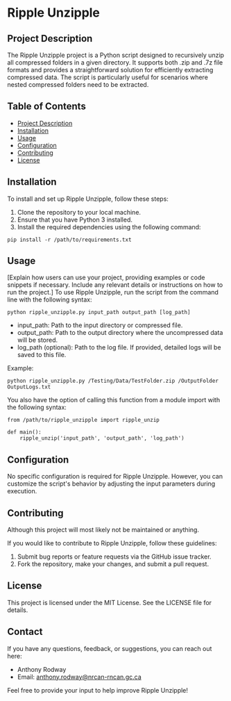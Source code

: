 # Ripple Unzipple

## Project Description

The Ripple Unzipple project is a Python script designed to recursively unzip all compressed folders in a given directory. It supports both .zip and .7z file formats and provides a straightforward solution for efficiently extracting compressed data. The script is particularly useful for scenarios where nested compressed folders need to be extracted.

## Table of Contents

- [Project Description](#project-description)
- [Installation](#installation)
- [Usage](#usage)
- [Configuration](#configuration)
- [Contributing](#contributing)
- [License](#license)

## Installation

To install and set up Ripple Unzipple, follow these steps:

1. Clone the repository to your local machine.
2. Ensure that you have Python 3 installed.
3. Install the required dependencies using the following command:

```
pip install -r /path/to/requirements.txt
```

## Usage

[Explain how users can use your project, providing examples or code snippets if necessary. Include any relevant details or instructions on how to run the project.]
To use Ripple Unzipple, run the script from the command line with the following syntax:
```
python ripple_unzipple.py input_path output_path [log_path]
```
- input_path: Path to the input directory or compressed file.
- output_path: Path to the output directory where the uncompressed data will be stored.
- log_path (optional): Path to the log file. If provided, detailed logs will be saved to this file.

Example:
```
python ripple_unzipple.py /Testing/Data/TestFolder.zip /OutputFolder OutputLogs.txt
```

You also have the option of calling this function from a module import with the following syntax:
```
from /path/to/ripple_unzipple import ripple_unzip

def main():
    ripple_unzip('input_path', 'output_path', 'log_path')
```

## Configuration

No specific configuration is required for Ripple Unzipple. However, you can customize the script's behavior by adjusting the input parameters during execution.

## Contributing

Although this project will most likely not be maintained or anything.

If you would like to contribute to Ripple Unzipple, follow these guidelines:

1. Submit bug reports or feature requests via the GitHub issue tracker.
2. Fork the repository, make your changes, and submit a pull request.

## License

This project is licensed under the MIT License. See the LICENSE file for details.

## Contact

If you have any questions, feedback, or suggestions, you can reach out here:

- Anthony Rodway
- Email: anthony.rodway@nrcan-rncan.gc.ca

Feel free to provide your input to help improve Ripple Unzipple!

